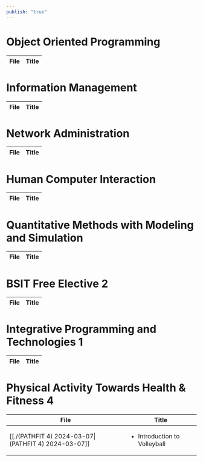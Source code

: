 ```yaml
---
publish: "true"
---
```

# Object Oriented Programming

| File | Title |
| ---- | ----- |


# Information Management

| File | Title |
| ---- | ----- |


# Network Administration

| File | Title |
| ---- | ----- |


# Human Computer Interaction

| File | Title |
| ---- | ----- |


# Quantitative Methods with Modeling and Simulation

| File | Title |
| ---- | ----- |


# BSIT Free Elective 2

| File | Title |
| ---- | ----- |


# Integrative Programming and Technologies 1

| File | Title |
| ---- | ----- |


# Physical Activity Towards Health & Fitness 4

| File                                                                                     | Title                                        |
| ---------------------------------------------------------------------------------------- | -------------------------------------------- |
| [[./(PATHFIT 4) 2024-03-07\|(PATHFIT 4) 2024-03-07]] | <ul><li>Introduction to Volleyball</li></ul> |

